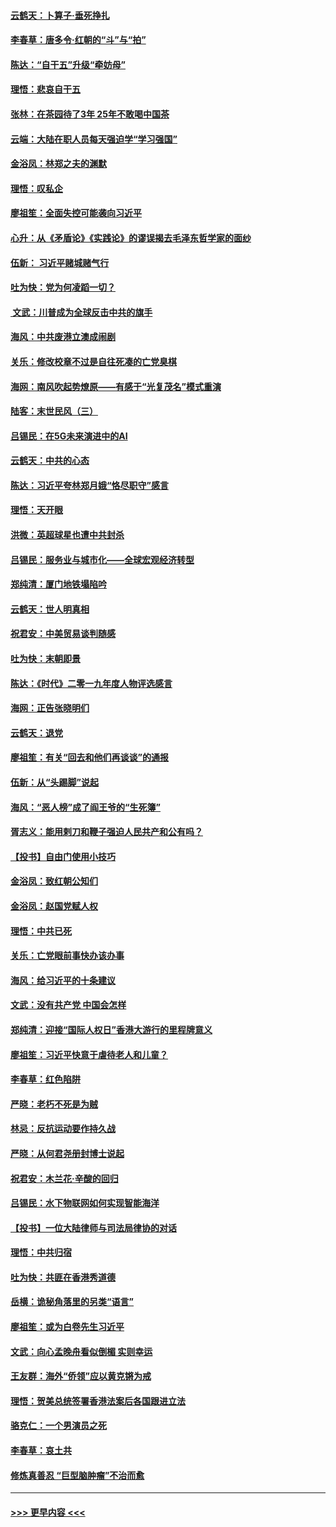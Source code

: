 #### [云鹤天：卜算子‧垂死挣扎](../pages/nsc993/n11739956.md?t=12240322) 
#### [李春草：唐多令‧红朝的“斗”与“拍”](../pages/nsc993/n11739830.md?t=12240322) 
#### [陈达：“自干五”升级“牵妨母”](../pages/nsc993/n11739724.md?t=12240322) 
#### [理悟：悲哀自干五](../pages/nsc993/n11739547.md?t=12240322) 
#### [张林：在茶园待了3年 25年不敢喝中国茶](../pages/nsc993/n11739240.md?t=12240322) 
#### [云端：大陆在职人员每天强迫学“学习强国”](../pages/nsc993/n11738735.md?t=12240322) 
#### [金浴凤：林郑之夫的渊默](../pages/nsc993/n11737735.md?t=12240322) 
#### [理悟：叹私企](../pages/nsc993/n11737715.md?t=12240322) 
#### [廖祖笙：全面失控可能袭向习近平](../pages/nsc993/n11737704.md?t=12240322) 
#### [心升：从《矛盾论》《实践论》的谬误揭去毛泽东哲学家的面纱](../pages/nsc993/n11736962.md?t=12240322) 
#### [伍新： 习近平赌城赌气行](../pages/nsc993/n11736929.md?t=12240322) 
#### [吐为快：党为何凌蹈一切？](../pages/nsc993/n11736915.md?t=12240322) 
#### [ 文武：川普成为全球反击中共的旗手](../pages/nsc993/n11736882.md?t=12240322) 
#### [海风：中共废港立澳成闹剧](../pages/nsc993/n11735857.md?t=12240322) 
#### [关乐：修改校章不过是自往死凑的亡党臭棋](../pages/nsc993/n11735097.md?t=12240322) 
#### [海网：南风吹起势燎原——有感于“光复茂名”模式重演](../pages/nsc993/n11732308.md?t=12240322) 
#### [陆客：末世民风（三）](../pages/nsc993/n11732211.md?t=12240322) 
#### [吕锡民：在5G未来演进中的AI](../pages/nsc993/n11730010.md?t=12240322) 
#### [云鹤天：中共的心态](../pages/nsc993/n11729906.md?t=12240322) 
#### [陈达：习近平夸林郑月娥“恪尽职守”感言](../pages/nsc993/n11729881.md?t=12240322) 
#### [理悟：天开眼](../pages/nsc993/n11729699.md?t=12240322) 
#### [洪微：英超球星也遭中共封杀](../pages/nsc993/n11727243.md?t=12240322) 
#### [吕锡民：服务业与城市化——全球宏观经济转型](../pages/nsc993/n11725845.md?t=12240322) 
#### [郑纯清：厦门地铁塌陷吟](../pages/nsc993/n11725813.md?t=12240322) 
#### [云鹤天：世人明真相](../pages/nsc993/n11725621.md?t=12240322) 
#### [祝君安：中美贸易谈判随感](../pages/nsc993/n11725609.md?t=12240322) 
#### [吐为快：末朝即景](../pages/nsc993/n11723365.md?t=12240322) 
#### [陈达：《时代》二零一九年度人物评选感言](../pages/nsc993/n11723337.md?t=12240322) 
#### [海网：正告张晓明们](../pages/nsc993/n11723228.md?t=12240322) 
#### [云鹤天：退党](../pages/nsc993/n11723056.md?t=12240322) 
#### [廖祖笙：有关“回去和他们再谈谈”的通报](../pages/nsc993/n11722442.md?t=12240322) 
#### [伍新：从“头踢脚”说起](../pages/nsc993/n11722429.md?t=12240322) 
#### [海风：“恶人榜”成了阎王爷的“生死簿”](../pages/nsc993/n11722272.md?t=12240322) 
#### [胥志义：能用剌刀和鞭子强迫人民共产和公有吗？](../pages/nsc993/n11720569.md?t=12240322) 
#### [【投书】自由门使用小技巧](../pages/nsc993/n11720180.md?t=12240322) 
#### [金浴凤：致红朝公知们](../pages/nsc993/n11720563.md?t=12240322) 
#### [金浴凤：赵国党赋人权](../pages/nsc993/n11720533.md?t=12240322) 
#### [理悟：中共已死](../pages/nsc993/n11720233.md?t=12240322) 
#### [关乐：亡党眼前事快办该办事](../pages/nsc993/n11719160.md?t=12240322) 
#### [海风：给习近平的十条建议](../pages/nsc993/n11717616.md?t=12240322) 
#### [文武：没有共产党 中国会怎样](../pages/nsc993/n11717584.md?t=12240322) 
#### [郑纯清：迎接“国际人权日”香港大游行的里程牌意义](../pages/nsc993/n11717417.md?t=12240322) 
#### [廖祖笙：习近平快意于虐待老人和儿童？](../pages/nsc993/n11715313.md?t=12240322) 
#### [李春草：红色陷阱](../pages/nsc993/n11715029.md?t=12240322) 
#### [严晓：老朽不死是为贼](../pages/nsc993/n11712910.md?t=12240322) 
#### [林忌：反抗运动要作持久战](../pages/nsc993/n11712623.md?t=12240322) 
#### [严晓：从何君尧册封博士说起](../pages/nsc993/n11712465.md?t=12240322) 
#### [祝君安：木兰花·辛酸的回归](../pages/nsc993/n11712381.md?t=12240322) 
#### [吕锡民：水下物联网如何实现智能海洋](../pages/nsc993/n11711158.md?t=12240322) 
#### [【投书】一位大陆律师与司法局律协的对话](../pages/nsc993/n11709675.md?t=12240322) 
#### [理悟：中共归宿](../pages/nsc993/n11710059.md?t=12240322) 
#### [吐为快：共匪在香港秀道德](../pages/nsc993/n11709979.md?t=12240322) 
#### [岳横：诡秘角落里的另类“语言”](../pages/nsc993/n11709792.md?t=12240322) 
#### [廖祖笙：或为白卷先生习近平](../pages/nsc993/n11708330.md?t=12240322) 
#### [文武：向心孟晚舟看似倒楣 实则幸运](../pages/nsc993/n11708236.md?t=12240322) 
#### [王友群：海外“侨领”应以黄克锵为戒](../pages/nsc993/n11706176.md?t=12240322) 
#### [理悟：贺美总统签署香港法案后各国跟进立法](../pages/nsc993/n11706853.md?t=12240322) 
#### [骆克仁：一个男演员之死](../pages/nsc993/n11706677.md?t=12240322) 
#### [李春草：哀土共](../pages/nsc993/n11706255.md?t=12240322) 
#### [修炼真善忍 “巨型脑肿瘤”不治而愈](../pages/nsc993/n11705340.md?t=12240322) 

----
#### [ >>> 更早内容 <<< ](../indexes/nsc993-earlier.md)
